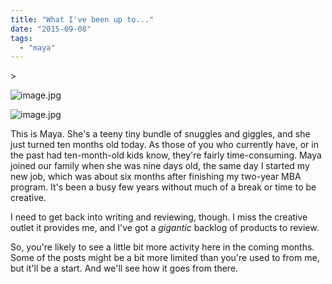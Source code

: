 ```yaml
---
title: "What I've been up to..."
date: "2015-09-08"
tags: 
  - "maya"
---
```


\>

<img src="https://images.squarespace-cdn.com/content/v1/4ff3a147e4b0d277e95412d1/1441731887832-O89F50389B13SALJTPCF/image.jpg" alt="image.jpg" />

![image.jpg](https://images.squarespace-cdn.com/content/v1/4ff3a147e4b0d277e95412d1/1441731887832-O89F50389B13SALJTPCF/image.jpg)

This is Maya. She's a teeny tiny bundle of snuggles and giggles, and she just turned ten months old today. As those of you who currently have, or in the past had ten-month-old kids know, they're fairly time-consuming. Maya joined our family when she was nine days old, the same day I started my new job, which was about six months after finishing my two-year MBA program. It's been a busy few years without much of a break or time to be creative.

I need to get back into writing and reviewing, though. I miss the creative outlet it provides me, and I've got a _gigantic_ backlog of products to review.

So, you're likely to see a little bit more activity here in the coming months. Some of the posts might be a bit more limited than you're used to from me, but it'll be a start. And we'll see how it goes from there.
